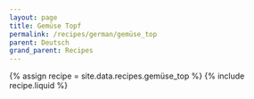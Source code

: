 ```yaml
---
layout: page
title: Gemüse Topf
permalink: /recipes/german/gemüse_top
parent: Deutsch
grand_parent: Recipes
---
```

{% assign recipe = site.data.recipes.gemüse_top %}
{% include recipe.liquid %}